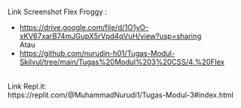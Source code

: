 Link Screenshot Flex Froggy :
* https://drive.google.com/file/d/1O1yO-xKV67xarB74mJGupX5rVpd4qVuH/view?usp=sharing
<br>Atau 
* https://github.com/nurudin-h01/Tugas-Modul-Skilvul/tree/main/Tugas%20Modul%203%20CSS/4.%20Flex
<br>
Link Repl.it:
<br>
https://replit.com/@MuhammadNurudi1/Tugas-Modul-3#index.html
